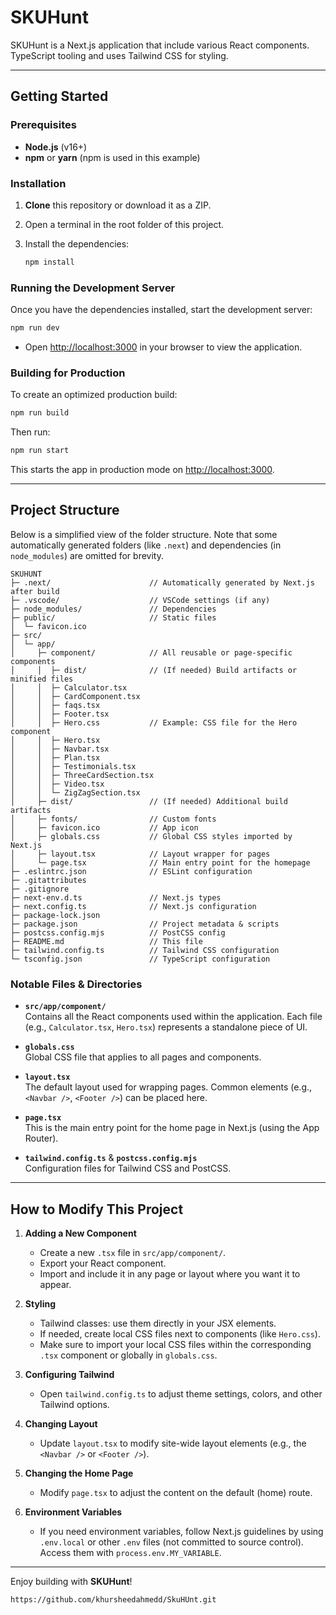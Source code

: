 # SKUHunt

SKUHunt is a Next.js application that include various React components. TypeScript tooling and uses Tailwind CSS for styling.

---

## Getting Started

### Prerequisites

- **Node.js** (v16+)
- **npm** or **yarn** (npm is used in this example)

### Installation

1. **Clone** this repository or download it as a ZIP.
2. Open a terminal in the root folder of this project.
3. Install the dependencies:

   ```bash
   npm install
   ```

### Running the Development Server

Once you have the dependencies installed, start the development server:

```bash
npm run dev
```

- Open [http://localhost:3000](http://localhost:3000) in your browser to view the application.

### Building for Production

To create an optimized production build:

```bash
npm run build
```

Then run:

```bash
npm run start
```

This starts the app in production mode on [http://localhost:3000](http://localhost:3000).

---

## Project Structure

Below is a simplified view of the folder structure. Note that some automatically generated folders (like `.next`) and dependencies (in `node_modules`) are omitted for brevity.

```
SKUHUNT
├─ .next/                      // Automatically generated by Next.js after build
├─ .vscode/                    // VSCode settings (if any)
├─ node_modules/               // Dependencies
├─ public/                     // Static files
│  └─ favicon.ico
├─ src/
│  └─ app/
│     ├─ component/            // All reusable or page-specific components
│     │  ├─ dist/              // (If needed) Build artifacts or minified files
│     │  ├─ Calculator.tsx
│     │  ├─ CardComponent.tsx
│     │  ├─ faqs.tsx
│     │  ├─ Footer.tsx
│     │  ├─ Hero.css           // Example: CSS file for the Hero component
│     │  ├─ Hero.tsx
│     │  ├─ Navbar.tsx
│     │  ├─ Plan.tsx
│     │  ├─ Testimonials.tsx
│     │  ├─ ThreeCardSection.tsx
│     │  ├─ Video.tsx
│     │  └─ ZigZagSection.tsx
│     ├─ dist/                 // (If needed) Additional build artifacts
│     ├─ fonts/                // Custom fonts
│     ├─ favicon.ico           // App icon
│     ├─ globals.css           // Global CSS styles imported by Next.js
│     ├─ layout.tsx            // Layout wrapper for pages
│     └─ page.tsx              // Main entry point for the homepage
├─ .eslintrc.json              // ESLint configuration
├─ .gitattributes
├─ .gitignore
├─ next-env.d.ts               // Next.js types
├─ next.config.ts              // Next.js configuration
├─ package-lock.json
├─ package.json                // Project metadata & scripts
├─ postcss.config.mjs          // PostCSS config
├─ README.md                   // This file
├─ tailwind.config.ts          // Tailwind CSS configuration
└─ tsconfig.json               // TypeScript configuration
```

### Notable Files & Directories

- **`src/app/component/`**  
  Contains all the React components used within the application. Each file (e.g., `Calculator.tsx`, `Hero.tsx`) represents a standalone piece of UI.

- **`globals.css`**  
  Global CSS file that applies to all pages and components.

- **`layout.tsx`**  
  The default layout used for wrapping pages. Common elements (e.g., `<Navbar />`, `<Footer />`) can be placed here.

- **`page.tsx`**  
  This is the main entry point for the home page in Next.js (using the App Router).

- **`tailwind.config.ts`** & **`postcss.config.mjs`**  
  Configuration files for Tailwind CSS and PostCSS.

---

## How to Modify This Project

1. **Adding a New Component**

   - Create a new `.tsx` file in `src/app/component/`.
   - Export your React component.
   - Import and include it in any page or layout where you want it to appear.

2. **Styling**

   - Tailwind classes: use them directly in your JSX elements.
   - If needed, create local CSS files next to components (like `Hero.css`).
   - Make sure to import your local CSS files within the corresponding `.tsx` component or globally in `globals.css`.

3. **Configuring Tailwind**

   - Open `tailwind.config.ts` to adjust theme settings, colors, and other Tailwind options.

4. **Changing Layout**

   - Update `layout.tsx` to modify site-wide layout elements (e.g., the `<Navbar />` or `<Footer />`).

5. **Changing the Home Page**

   - Modify `page.tsx` to adjust the content on the default (home) route.

6. **Environment Variables**
   - If you need environment variables, follow Next.js guidelines by using `.env.local` or other `.env` files (not committed to source control). Access them with `process.env.MY_VARIABLE`.

---

Enjoy building with **SKUHunt**!

```
https://github.com/khursheedahmedd/SkuHUnt.git

```
